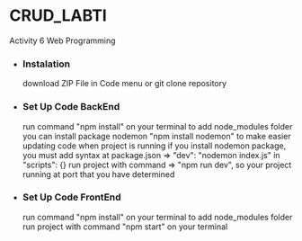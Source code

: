 # CRUD_LABTI
Activity 6 Web Programming

* ### Instalation
  download ZIP File in Code menu or git clone repository

* ### Set Up Code BackEnd
  run command "npm install" on your terminal to add node_modules folder
  you can install package nodemon "npm install nodemon" to make easier updating code when project is running
  if you install nodemon package, you must add syntax at package.json => "dev": "nodemon index.js" in "scripts": {}
  run project with command => "npm run dev", so your project running at port that you have determined
  
* ### Set Up Code FrontEnd
  run command "npm install" on your terminal to add node_modules folder
  run project with command "npm start" on your terminal

